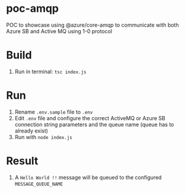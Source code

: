 # poc-amqp
POC to showcase using @azure/core-amqp to communicate with both Azure SB and Active MQ using 1-0 protocol

# Build
1. Run in terminal: `tsc index.js`

# Run
1. Rename `.env.sample` file to `.env`
2. Edit `.env` file and configure the correct ActiveMQ or Azure SB connection string parameters and the queue name (queue has to already exist)
3. Run with `node index.js`

# Result
1. A `Hello World !!` message will be queued to the configured `MESSAGE_QUEUE_NAME`
